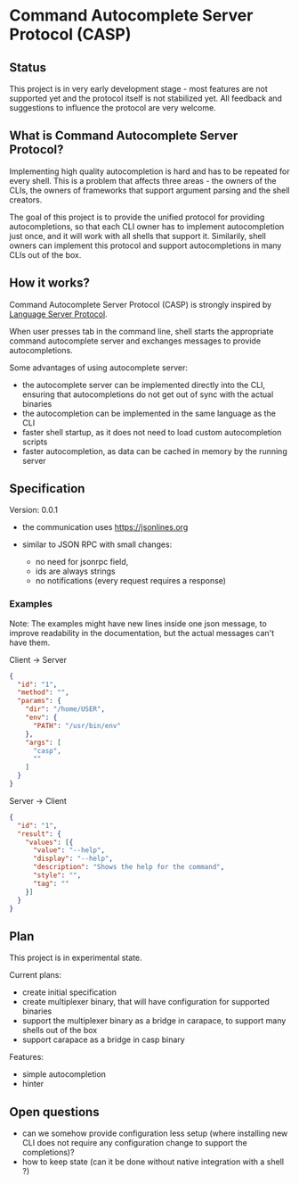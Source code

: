 # Command Autocomplete Server Protocol (CASP)

## Status

This project is in very early development stage - most features are not
supported yet and the protocol itself is not stabilized yet. All feedback and
suggestions to influence the protocol are very welcome.

## What is Command Autocomplete Server Protocol?

Implementing high quality autocompletion is hard and has to be repeated for
every shell. This is a problem that affects three areas - the owners of the
CLIs, the owners of frameworks that support argument parsing and the shell
creators.

The goal of this project is to provide the unified protocol for providing
autocompletions, so that each CLI owner has to implement autocompletion just
once, and it will work with all shells that support it. Similarily, shell owners
can implement this protocol and support autocompletions in many CLIs out of
the box.

## How it works?

Command Autocomplete Server Protocol (CASP) is strongly inspired by [Language
Server Protocol](https://microsoft.github.io/languag-server-protocol).

When user presses tab in the command line, shell starts the appropriate command
autocomplete server and exchanges messages to provide autocompletions.

Some advantages of using autocomplete server:

- the autocomplete server can be implemented directly into the CLI, ensuring
  that autocompletions do not get out of sync with the actual binaries
- the autocompletion can be implemented in the same language as the CLI
- faster shell startup, as it does not need to load custom autocompletion scripts
- faster autocompletion, as data can be cached in memory by the running server

## Specification

Version: 0.0.1

- the communication uses https://jsonlines.org
- similar to JSON RPC with small changes:

  - no need for jsonrpc field,
  - ids are always strings
  - no notifications (every request requires a response)

### Examples

Note: The examples might have new lines inside one json message, to improve
readability in the documentation, but the actual messages can't have them.

Client -> Server

```json
{
  "id": "1",
  "method": "",
  "params": {
    "dir": "/home/USER", 
    "env": {
      "PATH": "/usr/bin/env"
    },
    "args": [
      "casp",
      ""
    ]
  }
}
```

Server -> Client

```json
{
  "id": "1",
  "result": {
    "values": [{
      "value": "--help",
      "display": "--help",
      "description": "Shows the help for the command",
      "style": "",
      "tag": ""
    }]
  }
}
```

## Plan

This project is in experimental state.

Current plans:

- create initial specification
- create multiplexer binary, that will have configuration for supported binaries
- support the multiplexer binary as a bridge in carapace, to support many shells out of the box
- support carapace as a bridge in casp binary

Features:

- simple autocompletion
- hinter

## Open questions

- can we somehow provide configuration less setup (where installing new CLI does
  not require any configuration change to support the completions)?
- how to keep state (can it be done without native integration with a shell ?)
